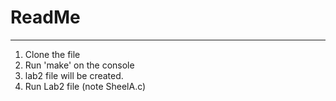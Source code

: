 <h1> ReadMe </h1>
<hr>

<ol>
 <li>Clone the file</li>
 <li>Run 'make' on the console</li>
 <li>lab2 file will be created.</li>
 <li>Run Lab2 file (note SheelA.c)</li>
</ol>
